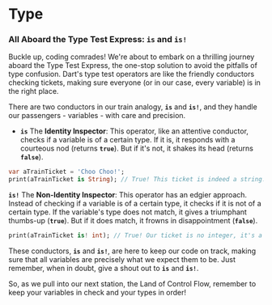 # Type

### **All Aboard the Type Test Express: `is` and `is!`**

Buckle up, coding comrades! We're about to embark on a thrilling journey aboard the Type Test Express, the one-stop solution to avoid the pitfalls of type confusion. Dart's type test operators are like the friendly conductors checking tickets, making sure everyone (or in our case, every variable) is in the right place.

There are two conductors in our train analogy, **`is`** and **`is!`**, and they handle our passengers - variables - with care and precision.

- **`is`** The **Identity Inspector**: This operator, like an attentive conductor, checks if a variable is of a certain type. If it is, it responds with a courteous nod (returns **`true`**). But if it's not, it shakes its head (returns **`false`**).

```dart
var aTrainTicket = 'Choo Choo!';
print(aTrainTicket is String); // True! This ticket is indeed a string.
```

**`is!`** The **Non-Identity Inspector**: This operator has an edgier approach. Instead of checking if a variable is of a certain type, it checks if it is not of a certain type. If the variable's type does not match, it gives a triumphant thumbs-up (**`true`**). But if it does match, it frowns in disappointment (**`false`**).

```dart
print(aTrainTicket is! int); // True! Our ticket is no integer, it's a string!
```

These conductors, **`is`** and **`is!`**, are here to keep our code on track, making sure that all variables are precisely what we expect them to be. Just remember, when in doubt, give a shout out to **`is`** and **`is!`**.

So, as we pull into our next station, the Land of Control Flow, remember to keep your variables in check and your types in order! 
